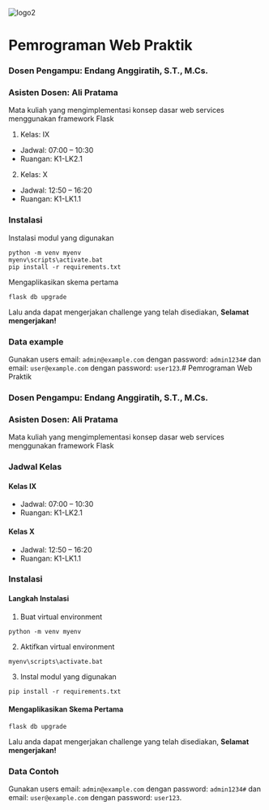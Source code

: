 ![logo2](https://github.com/user-attachments/assets/425e7307-6204-4fa3-adf2-0606088e06de)

# Pemrograman Web Praktik
### Dosen Pengampu: Endang Anggiratih, S.T., M.Cs.
### Asisten Dosen: Ali Pratama

Mata kuliah yang mengimplementasi konsep dasar web services menggunakan framework Flask

1. Kelas: IX
- Jadwal: 07:00 – 10:30
- Ruangan: K1-LK2.1

2. Kelas: X
- Jadwal: 12:50 – 16:20
- Ruangan: K1-LK1.1


### Instalasi
Instalasi modul yang digunakan
```shell
python -m venv myenv
myenv\scripts\activate.bat
pip install -r requirements.txt
```
Mengaplikasikan skema pertama
```shell
flask db upgrade
```
Lalu anda dapat mengerjakan challenge yang telah disediakan, **Selamat mengerjakan!**

### Data example
Gunakan users email: `admin@example.com` dengan password: `admin1234#` dan email: `user@example.com` dengan password: `user123`.# Pemrograman Web Praktik
### Dosen Pengampu: Endang Anggiratih, S.T., M.Cs.
### Asisten Dosen: Ali Pratama

Mata kuliah yang mengimplementasi konsep dasar web services menggunakan framework Flask

### Jadwal Kelas
#### Kelas IX
- Jadwal: 07:00 – 10:30
- Ruangan: K1-LK2.1

#### Kelas X
- Jadwal: 12:50 – 16:20
- Ruangan: K1-LK1.1

### Instalasi
#### Langkah Instalasi
1. Buat virtual environment
```shell
python -m venv myenv
```
2. Aktifkan virtual environment
```shell
myenv\scripts\activate.bat
```
3. Instal modul yang digunakan
```shell
pip install -r requirements.txt
```
#### Mengaplikasikan Skema Pertama
```shell
flask db upgrade
```
Lalu anda dapat mengerjakan challenge yang telah disediakan, **Selamat mengerjakan!**

### Data Contoh
Gunakan users email: `admin@example.com` dengan password: `admin1234#` dan email: `user@example.com` dengan password: `user123`.